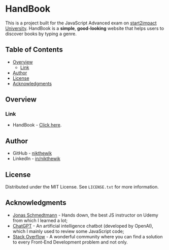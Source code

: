 # HandBook

This is a project built for the JavaScript Advanced exam on
[start2impact University](https://www.start2impact.it/). HandBook is a
**simple**, **good-looking** website that helps users to discover books by
typing a genre.

## Table of Contents

- [Overview](#overview)
  - [Link](#link)
- [Author](#author)
- [License](#license)
- [Acknowledgments](#acknowledgments)

## Overview

### Link

- HandBook - [Click here](https://ntw-handbook.netlify.app/).

## Author

- GitHub - [nikthewik](https://github.com/nikthewik)
- LinkedIn - [in/nikthewik](https://linkedin.com/in/nikthewik)

## License

Distributed under the MIT License. See `LICENSE.txt` for more information.

## Acknowledgments

- [Jonas Schmedtmann](https://www.udemy.com/course/the-complete-javascript-course/) -
  Hands down, the best JS instructor on Udemy from which I learned a lot;
- [ChatGPT](https://openai.com/blog/chatgpt) - An artificial intelligence
  chatbot (developed by OpenAI), which I mainly used to review some JavaScript
  code;
- [Stack Overflow](https://stackoverflow.com/) - A wonderful community where you
  can find a solution to every Front-End Development problem and not only.
